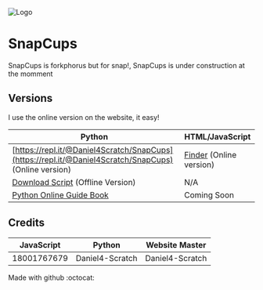 ![Logo](https://snapcups.github.io/SnapCups/SnapCups.png)
# SnapCups
SnapCups is forkphorus but for snap!, SnapCups is under construction at the momment

## Versions
I use the online version on the website, it easy!

Python | HTML/JavaScript
-------|--------
[https://repl.it/@Daniel4Scratch/SnapCups](https://repl.it/@Daniel4Scratch/SnapCups) (Online version) | [Finder](https://snapcups.github.io/SnapCups/Find.html) (Online version)
[Download Script](https://snapcups.github.io/SnapCups/Code/main.py) (Offline Version)| N/A
[Python Online Guide Book](https://snapcups.github.io/SnapCups/Code/SnapCups%20_%20Python-Online.pdf) | Coming Soon

## Credits
JavaScript | Python | Website Master
-----------|--------|-------------
18001767679 | Daniel4-Scratch | Daniel4-Scratch

Made with github :octocat:
